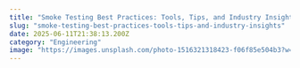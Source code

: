 ```yaml
---
title: "Smoke Testing Best Practices: Tools, Tips, and Industry Insights"
slug: "smoke-testing-best-practices-tools-tips-and-industry-insights"
date: 2025-06-11T21:38:13.200Z
category: "Engineering"
image: "https://images.unsplash.com/photo-1516321318423-f06f85e504b3?w=1200&h=600&fit=crop"
---
```


